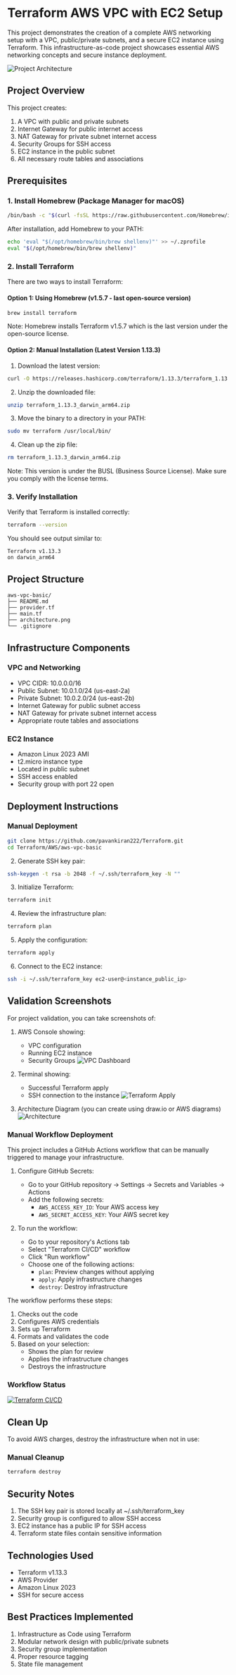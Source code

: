 # Terraform AWS VPC with EC2 Setup

This project demonstrates the creation of a complete AWS networking setup with a VPC, public/private subnets, and a secure EC2 instance using Terraform. This infrastructure-as-code project showcases essential AWS networking concepts and secure instance deployment.

![Project Architecture](architecture.png)

## Project Overview

This project creates:
1. A VPC with public and private subnets
2. Internet Gateway for public internet access
3. NAT Gateway for private subnet internet access
4. Security Groups for SSH access
5. EC2 instance in the public subnet
6. All necessary route tables and associations

## Prerequisites

### 1. Install Homebrew (Package Manager for macOS)

```bash
/bin/bash -c "$(curl -fsSL https://raw.githubusercontent.com/Homebrew/install/HEAD/install.sh)"
```

After installation, add Homebrew to your PATH:

```bash
echo 'eval "$(/opt/homebrew/bin/brew shellenv)"' >> ~/.zprofile
eval "$(/opt/homebrew/bin/brew shellenv)"
```

### 2. Install Terraform

There are two ways to install Terraform:

#### Option 1: Using Homebrew (v1.5.7 - last open-source version)

```bash
brew install terraform
```

Note: Homebrew installs Terraform v1.5.7 which is the last version under the open-source license.

#### Option 2: Manual Installation (Latest Version 1.13.3)

1. Download the latest version:
```bash
curl -O https://releases.hashicorp.com/terraform/1.13.3/terraform_1.13.3_darwin_arm64.zip
```

2. Unzip the downloaded file:
```bash
unzip terraform_1.13.3_darwin_arm64.zip
```

3. Move the binary to a directory in your PATH:
```bash
sudo mv terraform /usr/local/bin/
```

4. Clean up the zip file:
```bash
rm terraform_1.13.3_darwin_arm64.zip
```

Note: This version is under the BUSL (Business Source License). Make sure you comply with the license terms.

### 3. Verify Installation

Verify that Terraform is installed correctly:

```bash
terraform --version
```

You should see output similar to:
```
Terraform v1.13.3
on darwin_arm64
```

## Project Structure

```
aws-vpc-basic/
├── README.md
├── provider.tf
├── main.tf
├── architecture.png
└── .gitignore
```

## Infrastructure Components

### VPC and Networking
- VPC CIDR: 10.0.0.0/16
- Public Subnet: 10.0.1.0/24 (us-east-2a)
- Private Subnet: 10.0.2.0/24 (us-east-2b)
- Internet Gateway for public subnet access
- NAT Gateway for private subnet internet access
- Appropriate route tables and associations

### EC2 Instance
- Amazon Linux 2023 AMI
- t2.micro instance type
- Located in public subnet
- SSH access enabled
- Security group with port 22 open

## Deployment Instructions

### Manual Deployment
```bash
git clone https://github.com/pavankiran222/Terraform.git
cd Terraform/AWS/aws-vpc-basic
```

2. Generate SSH key pair:
```bash
ssh-keygen -t rsa -b 2048 -f ~/.ssh/terraform_key -N ""
```

3. Initialize Terraform:
```bash
terraform init
```

4. Review the infrastructure plan:
```bash
terraform plan
```

5. Apply the configuration:
```bash
terraform apply
```

6. Connect to the EC2 instance:
```bash
ssh -i ~/.ssh/terraform_key ec2-user@<instance_public_ip>
```

## Validation Screenshots

For project validation, you can take screenshots of:

1. AWS Console showing:
   - VPC configuration
   - Running EC2 instance
   - Security Groups
   ![VPC Dashboard](vpc-dashboard.png)

2. Terminal showing:
   - Successful Terraform apply
   - SSH connection to the instance
   ![Terraform Apply](terraform-apply.png)

3. Architecture Diagram (you can create using draw.io or AWS diagrams)
   ![Architecture](architecture.png)

### Manual Workflow Deployment

This project includes a GitHub Actions workflow that can be manually triggered to manage your infrastructure.

1. Configure GitHub Secrets:
   - Go to your GitHub repository → Settings → Secrets and Variables → Actions
   - Add the following secrets:
     - `AWS_ACCESS_KEY_ID`: Your AWS access key
     - `AWS_SECRET_ACCESS_KEY`: Your AWS secret key

2. To run the workflow:
   - Go to your repository's Actions tab
   - Select "Terraform CI/CD" workflow
   - Click "Run workflow"
   - Choose one of the following actions:
     - `plan`: Preview changes without applying
     - `apply`: Apply infrastructure changes
     - `destroy`: Destroy infrastructure

The workflow performs these steps:
1. Checks out the code
2. Configures AWS credentials
3. Sets up Terraform
4. Formats and validates the code
5. Based on your selection:
   - Shows the plan for review
   - Applies the infrastructure changes
   - Destroys the infrastructure

### Workflow Status
[![Terraform CI/CD](https://github.com/pavankiran222/Terraform/actions/workflows/terraform.yml/badge.svg)](https://github.com/pavankiran222/Terraform/actions/workflows/terraform.yml)

## Clean Up

To avoid AWS charges, destroy the infrastructure when not in use:

### Manual Cleanup
```bash
terraform destroy
```

## Security Notes

1. The SSH key pair is stored locally at ~/.ssh/terraform_key
2. Security group is configured to allow SSH access
3. EC2 instance has a public IP for SSH access
4. Terraform state files contain sensitive information

## Technologies Used

- Terraform v1.13.3
- AWS Provider
- Amazon Linux 2023
- SSH for secure access

## Best Practices Implemented

1. Infrastructure as Code using Terraform
2. Modular network design with public/private subnets
3. Security group implementation
4. Proper resource tagging
5. State file management